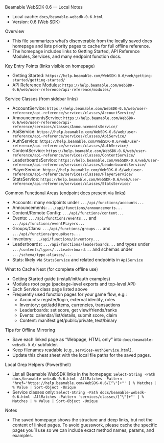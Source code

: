 Beamable WebSDK 0.6 — Local Notes

- Local cache: `docs/beamable-websdk-0.6.html`
- Version: 0.6 (Web SDK)

Overview
- This file summarizes what’s discoverable from the locally saved docs homepage and lists priority pages to cache for full offline reference.
- The homepage includes links to Getting Started, API Reference Modules, Services, and many endpoint function docs.

Key Entry Points (links visible on homepage)
- Getting Started: `https://help.beamable.com/WebSDK-0.6/web/getting-started/getting-started/`
- API Reference Modules: `https://help.beamable.com/WebSDK-0.6/web/user-reference/api-reference/modules/`

Service Classes (from sidebar links)
- AccountService: `https://help.beamable.com/WebSDK-0.6/web/user-reference/api-reference/services/classes/AccountService/`
- AnnouncementsService: `https://help.beamable.com/WebSDK-0.6/web/user-reference/api-reference/services/classes/AnnouncementsService/`
- ApiService: `https://help.beamable.com/WebSDK-0.6/web/user-reference/api-reference/services/classes/ApiService/`
- AuthService: `https://help.beamable.com/WebSDK-0.6/web/user-reference/api-reference/services/classes/AuthService/`
- ContentService: `https://help.beamable.com/WebSDK-0.6/web/user-reference/api-reference/services/classes/ContentService/`
- LeaderboardsService: `https://help.beamable.com/WebSDK-0.6/web/user-reference/api-reference/services/classes/LeaderboardsService/`
- PlayerService: `https://help.beamable.com/WebSDK-0.6/web/user-reference/api-reference/services/classes/PlayerService/`
- StatsService: `https://help.beamable.com/WebSDK-0.6/web/user-reference/api-reference/services/classes/StatsService/`

Common Functional Areas (endpoint docs present via links)
- Accounts: many endpoints under `.../api/functions/accounts...`
- Announcements: `.../api/functions/announcements...`
- Content/Remote Config: `.../api/functions/content...`
- Events: `.../api/functions/events...` and `.../api/functions/eventPlayers...`
- Groups/Clans: `.../api/functions/groups...` and `.../api/functions/groupUsers...`
- Inventory: `.../api/functions/inventory...`
- Leaderboards: `.../api/functions/leaderboards...` and types under `.../contents/types/...Leaderboard...` and schemas under `.../schema/type-aliases/...`
- Stats: likely via `StatsService` and related endpoints in `ApiService`

What to Cache Next (for complete offline use)
- Getting Started guide (install/init/auth examples)
- Modules root page (package-level exports and top-level API)
- Each Service class page listed above
- Frequently used function pages for your game flow, e.g.:
  - Accounts: register/login, external identity, roles
  - Inventory: get/add items, currencies, transactions
  - Leaderboards: set score, get view/friends/ranks
  - Events: calendar/list/details, submit score, claim
  - Content: manifest get/public/private, text/binary

Tips for Offline Mirroring
- Save each linked page as “Webpage, HTML only” into `docs/beamable-websdk-0.6/` subfolder.
- Keep filenames readable (e.g., `services-AuthService.html`).
- Update this cheat sheet with the local file paths for the saved pages.

Local Grep Helpers (PowerShell)
- List all Beamable WebSDK links in the homepage:
  `Select-String -Path docs/beamable-websdk-0.6.html -AllMatches -Pattern 'href="https://help.beamable.com/WebSDK-0.6/[^\"]+"' | % Matches | % Value | Sort-Object -Unique`
- Service classes only:
  `Select-String -Path docs/beamable-websdk-0.6.html -AllMatches -Pattern 'services/classes/[^\"]+"' | % Matches | % Value | Sort-Object -Unique`

Notes
- The saved homepage shows the structure and deep links, but not the content of linked pages. To avoid guesswork, please cache the specific pages you’ll use so we can include exact method names, params, and examples.

